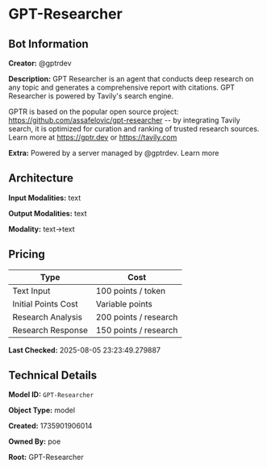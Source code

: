 # GPT-Researcher

## Bot Information

**Creator:** @gptrdev

**Description:** GPT Researcher is an agent that conducts deep research on any topic and generates a comprehensive report with citations. GPT Researcher is powered by Tavily's search engine.

GPTR is based on the popular open source project: https://github.com/assafelovic/gpt-researcher -- by integrating Tavily search, it is optimized for curation and ranking of trusted research sources. Learn more at https://gptr.dev or https://tavily.com

**Extra:** Powered by a server managed by @gptrdev. Learn more


## Architecture

**Input Modalities:** text

**Output Modalities:** text

**Modality:** text->text


## Pricing

| Type | Cost |
|------|------|
| Text Input | 100 points / token |
| Initial Points Cost | Variable points |
| Research Analysis | 200 points / research |
| Research Response | 150 points / research |

**Last Checked:** 2025-08-05 23:23:49.279887


## Technical Details

**Model ID:** `GPT-Researcher`

**Object Type:** model

**Created:** 1735901906014

**Owned By:** poe

**Root:** GPT-Researcher

